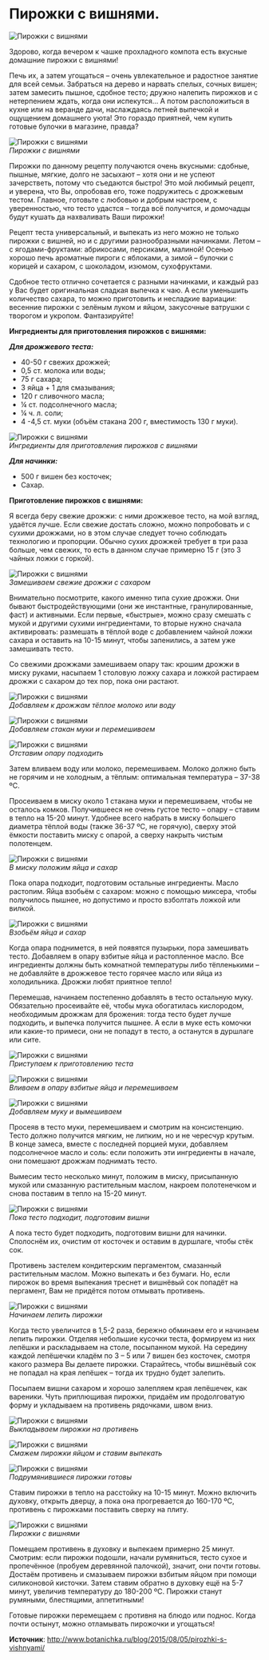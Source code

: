 # Пирожки с вишнями.
![Пирожки с вишнями](/images/Kulinar/Vipechka/pirozhki_s_vishniami_01.jpg 'Пирожки с вишнями')

Здорово, когда вечером к чашке прохладного компота есть вкусные домашние пирожки с вишнями!

Печь их, а затем угощаться – очень увлекательное и радостное занятие для всей семьи. Забраться на дерево и нарвать спелых, сочных вишен; затем замесить пышное, сдобное тесто; дружно налепить пирожков и с нетерпением ждать, когда они испекутся… А потом расположиться в кухне или на веранде дачи, наслаждаясь летней выпечкой и ощущением домашнего уюта! Это гораздо приятней, чем купить готовые булочки в магазине, правда?

![Пирожки с вишнями](/images/Kulinar/Vipechka/pirozhki_s_vishniami_02.jpg 'Пирожки с вишнями')  
_Пирожки с вишнями_

Пирожки по данному рецепту получаются очень вкусными: сдобные, пышные, мягкие, долго не засыхают – хотя они и не успеют зачерстветь, потому что съедаются быстро! Это мой любимый рецепт, и уверена, что Вы, опробовав его, тоже подружитесь с дрожжевым тестом. Главное, готовьте с любовью и добрым настроем, с уверенностью, что тесто удастся – тогда всё получится, и домочадцы будут кушать да нахваливать Ваши пирожки!

Рецепт теста универсальный, и выпекать из него можно не только пирожки с вишней, но и с другими разнообразными начинками. Летом – с ягодами-фруктами: абрикосами, персиками, малиной! Осенью хорошо печь ароматные пироги с яблоками, а зимой – булочки с корицей и сахаром, с шоколадом, изюмом, сухофруктами.

Сдобное тесто отлично сочетается с разными начинками, и каждый раз у Вас будет оригинальная сладкая выпечка к чаю. А если уменьшить количество сахара, то можно приготовить и несладкие вариации: весенние пирожки с зелёным луком и яйцом, закусочные ватрушки с творогом и укропом. Фантазируйте!

**Ингредиенты для приготовления пирожков с вишнями:**

**_Для дрожжевого теста:_**

- 40-50 г свежих дрожжей;
- 0,5 ст. молока или воды;
- 75 г сахара;
- 3 яйца + 1 для смазывания;
- 120 г сливочного масла;
- ¼ ст. подсолнечного масла;
- ¼ ч. л. соли;
- 4 -4,5 ст. муки (объём стакана 200 г, вместимость 130 г муки).

![Пирожки с вишнями](/images/Kulinar/Vipechka/pirozhki_s_vishniami_03.jpg 'Пирожки с вишнями')  
_Ингредиенты для приготовления пирожков с вишнями_

**_Для начинки:_**

- 500 г вишен без косточек;
- Сахар.

**Приготовление пирожков с вишнями:**

Я всегда беру свежие дрожжи: с ними дрожжевое тесто, на мой взгляд, удаётся лучше. Если свежие достать сложно, можно попробовать и с сухими дрожжами, но в этом случае следует точно соблюдать технологию и пропорции. Обычно сухих дрожжей требует в три раза больше, чем свежих, то есть в данном случае примерно 15 г (это 3 чайных ложки с горкой).

![Пирожки с вишнями](/images/Kulinar/Vipechka/pirozhki_s_vishniami_04.jpg 'Пирожки с вишнями')  
_Замешиваем свежие дрожжи с сахаром_

Внимательно посмотрите, какого именно типа сухие дрожжи. Они бывают быстродействующими (они же инстантные, гранулированные, фаст) и активными. Если первые, «быстрые», можно сразу смешать с мукой и другими сухими ингредиентами, то вторые нужно сначала активировать: размешать в тёплой воде с добавлением чайной ложки сахара и оставить на 10-15 минут, чтобы запенились, а затем уже замешивать тесто.

Со свежими дрожжами замешиваем опару так: крошим дрожжи в миску руками, насыпаем 1 столовую ложку сахара и ложкой растираем дрожжи с сахаром до тех пор, пока они растают.

![Пирожки с вишнями](/images/Kulinar/Vipechka/pirozhki_s_vishniami_05.jpg 'Пирожки с вишнями')  
_Добавляем к дрожжам тёплое молоко или воду_

![Пирожки с вишнями](/images/Kulinar/Vipechka/pirozhki_s_vishniami_06.jpg 'Пирожки с вишнями')  
_Добавляем стакан муки и перемешиваем_

![Пирожки с вишнями](/images/Kulinar/Vipechka/pirozhki_s_vishniami_07.jpg 'Пирожки с вишнями')  
_Отставим опару подходить_

Затем вливаем воду или молоко, перемешиваем. Молоко должно быть не горячим и не холодным, а тёплым: оптимальная температура – 37-38 ºС.

Просеиваем в миску около 1 стакана муки и перемешиваем, чтобы не осталось комков. Получившееся не очень густое тесто – опару – ставим в тепло на 15-20 минут. Удобнее всего набрать в миску большего диаметра тёплой воды (также 36-37 ºС, не горячую), сверху этой ёмкости поставить миску с опарой, а сверху накрыть чистым полотенцем.

![Пирожки с вишнями](/images/Kulinar/Vipechka/pirozhki_s_vishniami_08.jpg 'Пирожки с вишнями')  
_В миску положим яйца и сахар_

Пока опара подходит, подготовим остальные ингредиенты. Масло растопим. Яйца взобьём с сахаром: можно с помощью миксера, чтобы получилось пышнее, но допустимо и просто взболтать ложкой или вилкой.

![Пирожки с вишнями](/images/Kulinar/Vipechka/pirozhki_s_vishniami_09.jpg 'Пирожки с вишнями')  
_Взобьём яйца и сахар_

Когда опара поднимется, в ней появятся пузырьки, пора замешивать тесто. Добавляем в опару взбитые яйца и растопленное масло. Все ингредиенты должны быть комнатной температуры либо тёпленькими – не добавляйте в дрожжевое тесто горячее масло или яйца из холодильника. Дрожжи любят приятное тепло!

Перемешав, начинаем постепенно добавлять в тесто остальную муку. Обязательно просеивайте её, чтобы мука обогатилась кислородом, необходимым дрожжам для брожения: тогда тесто будет лучше подходить, и выпечка получится пышнее. А если в муке есть комочки или какие-то примеси, они не попадут в тесто, а останутся в дуршлаге или сите.

![Пирожки с вишнями](/images/Kulinar/Vipechka/pirozhki_s_vishniami_10.jpg 'Пирожки с вишнями')  
_Приступаем к приготовлению теста_

![Пирожки с вишнями](/images/Kulinar/Vipechka/pirozhki_s_vishniami_11.jpg 'Пирожки с вишнями')  
_Вливаем в опару взбитые яйца и перемешиваем_

![Пирожки с вишнями](/images/Kulinar/Vipechka/pirozhki_s_vishniami_12.jpg 'Пирожки с вишнями')  
_Добавляем муку и вымешиваем_

Просеяв в тесто муки, перемешиваем и смотрим на консистенцию. Тесто должно получится мягким, не липким, но и не чересчур крутым. В конце замеса, вместе с последней порцией муки, добавляем подсолнечное масло и соль: если положить эти ингредиенты в начале, они помешают дрожжам поднимать тесто.

Вымесим тесто несколько минут, положим в миску, присыпанную мукой или смазанную растительным маслом, накроем полотенечком и снова поставим в тепло на 15-20 минут.

![Пирожки с вишнями](/images/Kulinar/Vipechka/pirozhki_s_vishniami_13.jpg 'Пирожки с вишнями')  
_Пока тесто подходит, подготовим вишни_

А пока тесто будет подходить, подготовим вишни для начинки. Сполоснём их, очистим от косточек и оставим в дуршлаге, чтобы стёк сок.

Противень застелем кондитерским пергаментом, смазанный растительным маслом. Можно выпекать и без бумаги. Но, если пирожок во время выпекания треснет и вишнёвый сок попадёт на пергамент, Вам не придётся потом отмывать противень.

![Пирожки с вишнями](/images/Kulinar/Vipechka/pirozhki_s_vishniami_14.jpg 'Пирожки с вишнями')  
_Начинаем лепить пирожки_

Когда тесто увеличится в 1,5-2 раза, бережно обминаем его и начинаем лепить пирожки. Отделяя небольшие кусочки теста, формируем из них лепёшки и раскладываем на столе, посыпанном мукой. На середину каждой лепёшечки кладём по 3 – 5 или 7 вишен без косточек, смотря какого размера Вы делаете пирожки. Старайтесь, чтобы вишнёвый сок не попадал на края лепёшек – тогда их трудно будет залепить.

Посыпаем вишни сахаром и хорошо залепляем края лепёшечек, как вареники. Чуть приплющивая пирожки, придаём им продолговатую форму и укладываем на противень рядочками, швом вниз.

![Пирожки с вишнями](/images/Kulinar/Vipechka/pirozhki_s_vishniami_15.jpg 'Пирожки с вишнями')  
_Выкладываем пирожки на противень_

![Пирожки с вишнями](/images/Kulinar/Vipechka/pirozhki_s_vishniami_16.jpg 'Пирожки с вишнями')  
_Смажем пирожки яйцом и ставим выпекать_

![Пирожки с вишнями](/images/Kulinar/Vipechka/pirozhki_s_vishniami_17.jpg 'Пирожки с вишнями')  
_Подрумянившиеся пирожки готовы_

Ставим пирожки в тепло на расстойку на 10-15 минут. Можно включить духовку, открыть дверцу, а пока она прогревается до 160-170 ºС, противень с пирожками поставить сверху на плиту.

![Пирожки с вишнями](/images/Kulinar/Vipechka/pirozhki_s_vishniami_18.jpg 'Пирожки с вишнями')  
_Пирожки с вишнями_

Помещаем противень в духовку и выпекаем примерно 25 минут. Смотрим: если пирожки подошли, начали румяниться, тесто сухое и пропечённое (пробуем деревянной палочкой), значит, они почти готовы. Достаём противень и смазываем пирожки взбитым яйцом при помощи силиконовой кисточки. Затем ставим обратно в духовку ещё на 5-7 минут, увеличив температуру до 180-200 ºС. Пирожки станут румяными, блестящими, аппетитными!

Готовые пирожки перемещаем с противня на блюдо или поднос. Когда почти остынут, можно отламывать пирожочки и угощаться!

**Источник**: http://www.botanichka.ru/blog/2015/08/05/pirozhki-s-vishnyami/
